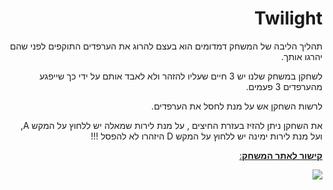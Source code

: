 
<div dir="rtl" lang="he">

# Twilight
תהליך הליבה של המשחק דמדומים הוא בעצם להרוג את הערפדים התוקפים לפני שהם יהרגו אותך.

לשחקן במשחק שלנו יש 3 חיים שעליו להזהר ולא לאבד אותם על ידי כך שייפגע מהערפדים 3 פעמים.

לרשות השחקן אש על מנת לחסל את הערפדים.

את השחקן ניתן להזיז בעזרת החיצים , על מנת לירות שמאלה יש ללחוץ על המקש A, ועל מנת לירות ימינה יש ללחוץ על המקש D
היזהרו לא להפסל !!!

[**קישור לאתר המשחק**:](https://s-k-games.itch.io/twilight) 


  
![](https://github.com/S-K-Game/HW5/blob/master/Twilight/Assets/images/Game.png)




</div>
